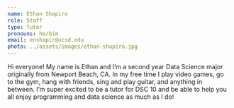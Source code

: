 ```yaml
---
name: Ethan Shapiro
role: Staff
type: Tutor
pronouns: he/him
email: enshapir@ucsd.edu
photo: ../assets/images/ethan-shapiro.jpg
---
```


Hi everyone! My name is Ethan and I’m a second year Data Science major originally from Newport Beach, CA. In my free time I play video games, go to the gym, hang with friends, sing and play guitar, and anything in between. I’m super excited to be a tutor for DSC 10 and be able to help you all enjoy programming and data science as much as I do!